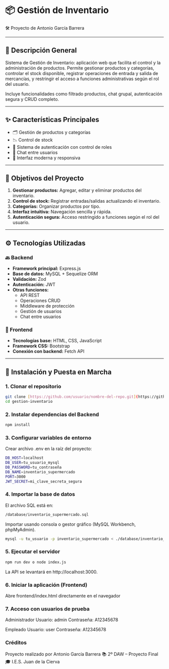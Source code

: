 # 📦 Gestión de Inventario

<aside>
🛠️ Proyecto de Antonio García Barrera
</aside>

---

## 📘 Descripción General

Sistema de Gestión de Inventario: aplicación web que facilita el control y la administración de productos. Permite gestionar productos y categorías, controlar el stock disponible, registrar operaciones de entrada y salida de mercancías, y restringir el acceso a funciones administrativas según el rol del usuario.

Incluye funcionalidades como filtrado productos, chat grupal, autenticación segura y CRUD completo.

---

## ✨ Características Principales

- 🗂️ Gestión de productos y categorías  
- 📉 Control de stock  
- 🔐 Sistema de autenticación con control de roles  
- 💬 Chat entre usuarios  
- 📱 Interfaz moderna y responsiva  

---

## 🎯 Objetivos del Proyecto

1. **Gestionar productos:** Agregar, editar y eliminar productos del inventario.  
2. **Control de stock:** Registrar entradas/salidas actualizando el inventario.  
3. **Categorías:** Organizar productos por tipo.  
4. **Interfaz intuitiva:** Navegación sencilla y rápida.  
5. **Autenticación segura:** Acceso restringido a funciones según el rol del usuario.

---

## ⚙️ Tecnologías Utilizadas

### 🔙 Backend

- **Framework principal:** Express.js  
- **Base de datos:** MySQL + Sequelize ORM  
- **Validación:** Zod  
- **Autenticación:** JWT  
- **Otras funciones:**  
  - API REST  
  - Operaciones CRUD  
  - Middleware de protección  
  - Gestión de usuarios  
  - Chat entre usuarios

### 🎨 Frontend

- **Tecnologías base:** HTML, CSS, JavaScript  
- **Framework CSS:** Bootstrap  
- **Conexión con backend:** Fetch API  

---

## 🧩 Instalación y Puesta en Marcha

### 1. Clonar el repositorio

```bash
git clone [https://github.com/usuario/nombre-del-repo.git](https://github.com/agarbar439/gestion-inventario)
cd gestion-inventario
```
### 2. Instalar dependencias del Backend
```bash
npm install
```

### 3. Configurar variables de entorno
Crear archivo .env en la raíz del proyecto:
```bash
DB_HOST=localhost
DB_USER=tu_usuario_mysql
DB_PASSWORD=tu_contraseña
DB_NAME=inventario_supermercado
PORT=3000
JWT_SECRET=mi_clave_secreta_segura

```
### 4. Importar la base de datos
El archivo SQL está en:
```bash
/database/inventario_supermercado.sql
```
Importar usando consola o gestor gráfico (MySQL Workbench, phpMyAdmin).
```bash
mysql -u tu_usuario -p inventario_supermercado < ./database/inventario_supermercado.sql
```

### 5. Ejecutar el servidor
```bash
npm run dev o node index.js
```
La API se levantará en http://localhost:3000.

### 6. Iniciar la aplicación (Frontend)
Abre frontend/index.html directamente en el navegador

### 7. Acceso con usuarios de prueba
Administrador
Usuario: admin
Contraseña: A12345678

Empleado
Usuario: user
Contraseña: A12345678

### Créditos
Proyecto realizado por Antonio García Barrera
📚 2º DAW – Proyecto Final
🎓 I.E.S. Juan de la Cierva
